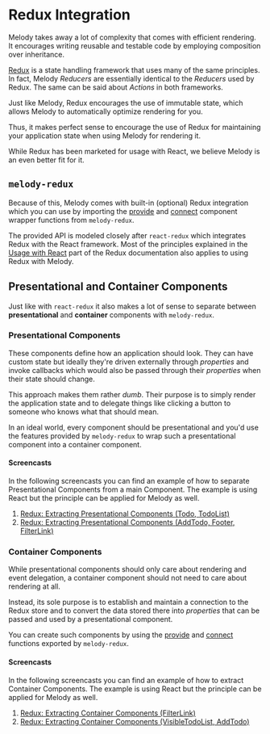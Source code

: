 # Redux Integration

Melody takes away a lot of complexity that comes with efficient rendering.
It encourages writing reusable and testable code by employing composition
over inheritance.

[Redux](http://redux.js.org) is a state handling framework that uses many
of the same principles. In fact, Melody *Reducers* are essentially identical
to the *Reducers* used by Redux. The same can be said about *Actions* in
both frameworks.

Just like Melody, Redux encourages the use of immutable state, which allows
Melody to automatically optimize rendering for you.

Thus, it makes perfect sense to encourage the use of Redux for maintaining
your application state when using Melody for rendering it.

While Redux has been marketed for usage with React, we believe Melody is
an even better fit for it.

## `melody-redux`

Because of this, Melody comes with built-in (optional) Redux integration
which you can use by importing the [provide](provide) and [connect](./connect)
component wrapper functions from `melody-redux`.

The provided API is modeled closely after `react-redux` which integrates
Redux with the React framework. Most of the principles explained in the
[Usage with React](http://redux.js.org/docs/basics/UsageWithReact.html)
part of the Redux documentation also applies to using Redux with Melody.

## Presentational and Container Components

Just like with `react-redux` it also makes a lot of sense to separate
between **presentational** and **container** components with `melody-redux`.

### Presentational Components

These components define how an application should look. They can have
custom state but ideally they're driven externally through *properties*
and invoke callbacks which would also be passed through their *properties*
when their state should change.

This approach makes them rather *dumb*. Their purpose is to simply render
the application state and to delegate things like clicking a button to
someone who knows what that should mean.

In an ideal world, every component should be presentational and you'd
use the features provided by `melody-redux` to wrap such a presentational
component into a container component.

#### Screencasts

In the following screencasts you can find an example of how to separate
Presentational Components from a main Component. The example is using
React but the principle can be applied for Melody as well.
                                                            
1. [Redux: Extracting Presentational Components (Todo, TodoList)](https://egghead.io/lessons/javascript-redux-extracting-presentational-components-todo-todolist)
2. [Redux: Extracting Presentational Components (AddTodo, Footer, FilterLink)](https://egghead.io/lessons/javascript-redux-extracting-presentational-components-addtodo-footer-filterlink)

### Container Components

While presentational components should only care about rendering and event
delegation, a container component should not need to care about rendering
at all.

Instead, its sole purpose is to establish and maintain a connection to the
Redux store and to convert the data stored there into *properties* that can
be passed and used by a presentational component.

You can create such components by using the [provide](./provide) and [connect](./connect)
functions exported by `melody-redux`.

#### Screencasts

In the following screencasts you can find an example of how to extract
Container Components. The example is using React but the principle can be
applied for Melody as well.

1. [Redux: Extracting Container Components (FilterLink)](https://egghead.io/lessons/javascript-redux-extracting-container-components-filterlink)
2. [Redux: Extracting Container Components (VisibleTodoList, AddTodo)](https://egghead.io/lessons/javascript-redux-extracting-container-components-visibletodolist-addtodo)
